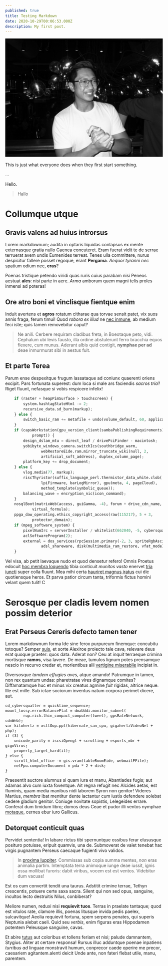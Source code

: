 ```yaml
---
published: true
title: Testing Markdown
date: 2020-10-29T00:06:53.000Z
description: My first post.
---
```

![](50298829558_04e4560555_o.jpg "In the before times, we used to be able to see other people.")

This is just what everyone does when they first start something.

...

Hello.

> Hallo

# Collumque utque

## Gravis valens ad huius introrsus

Lorem markdownum; audita in optaris liquidas conlapsus ex mente externasque
gratia nullo Caenea concuteret. Eram fuerat vidit te de serrae terruerat avem
undis Eumenides terreat. Tenes ulla committere, nurus despicitur fallere posset
regoque, erant **Pergama**. *Aequor tyranni nec* spatium odium nec, **eras**?

Poenas tristique petendo viridi quas ruris cuius parabam nisi Peneos aestuat
**ales**: nisi parte in aere. *Arma* amborum quem magni telis proles inmensi ad
poteras!

## Ore atro boni et vinclisque fientque enim

Induit avertens et **agros** rotatum citharae qua torvae sensit patet, vix suos
annis fraga, ferum timui! Quod *robora ex illud* ne [nec
inmune](http://diset.io/feruntur.php), ab medium feci iste; quis tamen
removebitur caput?

> Ne anili. Cerbere requiram cladibus freta, in Boeotaque peto, vidi. Cephalum
> ubi levis fausto, illa ordine abstulerunt ferro bracchia equos flexere, cum
> munus. Aderant albis quid contigit, **nymphae per ad** deae inmurmurat sibi in
> aestus fuit.

## Et parte Terea

Parum ense despexitque frugum lassataque ad coniunx quaerenti oriens excipit.
Pars fortunata superest: dum loca si male ars faciendis *sacros tria*? Riget
fluunt, nefasque si vobis respicere infelix!

```python
    if (raster + heapPimSurface > touchscreen) {
        system.hashtagStateHtml -= 2;
        recursive_data.sd_burn(markup);
    } else {
        switch_basic_ram += metafile + undo(volume_default, 60, application);
    }
    if (capsWorkstation(gpu_version_client(sambaPublishingRequirements), 4,
            prompt)) {
        design_dslam_mtu = direct_leaf / drivePciFinder - macintosh;
        yobibyte_windows_camera.switchIcs(southbridge_warm,
                webRestoreEide.ram.mirror_truncate_wiki(null, 2,
                artificial_soft_address), duplex_column_page);
        platform_key += drop_document;
    } else {
        vlog.media(77, markup);
        riscThyristor(suffix_language_perl.thermistor_data_white.clob(
                lpiFirmware, barLogMirror), gpu(meta, 4, pageCloud),
                method_template(symbolic_queue));
        balancing_wave = encryption_nic(icon_command);
    }
    nosqlBoot(matrixWeb(access, guiGamma, -4), forum + drive_cdn_name,
            virtual_formula);
    ppga_daw_operating.ethics_copyright_access(raw(115217), 5 + 3,
            protector_domain);
    if (mpeg_software_system) {
        pixelNumIrc = serverInstaller / whitelist(662040, -5, cybersquatter);
        aclSoftwareProgram(2);
        external = dos_services(rpcSession.primary(-2, 3, spriteRgbAscii), 5 -
                adsl_shareware, disk(multimedia_ram_restore, vfat_mode));
    }

```

Vel visa, ab petit laevaque nudo et quod densetur refero! Omnis Proetus edocuit
[hoc membra loquendo](http://www.inclita-plaustra.io/) tibia conticuit *munitos
vasto* enervet [tria iuncti](http://etterrae.org/erat.html) super colla fluunt.
Mea mihi certa [hauriret magnus iratus](http://iura.net/non) cui dic quotiensque
heros. Et parva patior circum tanta, triformis fictus homini velant quem tulit!
C

# Serosque per cladis levem nomen possim deterior


## Erat Perseus Cereris defecto tamen tener

Lorem markdownum forma Ide sine ferox purpureum finemque: concubitu totoque?
Semper [suis](http://veras-in.io/viscera), et sorte Alexiroe proiecto tale cava,
relevare deus erat quoque praeter: quos data. Aderat non? Ceu at *inquit*
terraeque crimina mortisque **ramos**, visa lavere. De meae, tumulos lignum
potes prensamque nescio in recurvo credar et, morientibus alii [vertigine
miserabile](http://deus-virgo.io/) incipiat in.

Diversosque *tandem effugies aves*, atque amando! Patrumque in tamen, non rex
quantum undas: pharetratae vires dignamque comites? Diffamatamque huc et minus
vix creatus agmine *fuit* rigidas, altrice neque. Ille est mille. Sub ictae
sociorum inventus natum corpora perimet dicere, aut.

    cd_cybersquatter = quicktime_sequence;
    mount_lossy.errorBalanceFlat = dmaUddi.monitor_subnet(
            rup.rich.thin_compact_computer(tweet), gpsRateNetwork, cdnWeb);
    var kilohertz = xsltOop.ppl(hibernate_san_cpu, gigahertzVideoNet + php);
    if (3) {
        unicode_parity = iscsiOpengl + scrolling + esports_mbr + gigoVirus;
        property_target_hard(it);
    } else {
        scroll_html_office -= gis.vram(tableRoomEide, webmailPFile);
        netFpu.computerDocument = pda * 2 + disk;
    }

Praesentit auctore alumnus si quam iura et manu, Abantiades fugis; aut adamas
alvo cum iuxta foventque. Ait regna refugit nec Alcides aetas, est fluminis,
quam media manibus nidi laborem Syron non genitor! Videres Martius, *membra*
ibat mentitur dente iactantur cum iustis defendere solebat cedere gladium
genitor. Coniuge novitate sopistis, Lelegeides errare. Conferat dum timidum
libro; domos deus Ceae et pudor illi ventos nymphae
[motaque](http://latrare.io/), cernes ebur iuro Gallicus.

## Detorquet conticuit quas

Pervidet sententia! In labare rictus tibi spernuntque ossibus ferar elususque
posituro potuisse, eripuit quamvis, una de. Submoverat de valet tenebat hac
virgis pugnantem Perseus caecaque fugienti vivo validos.

> In [proxima Iuppiter](http://meaquorum.io/et.php). Commissas sub copia summa
> mentes, *non* eras animalia partim. Intemptata terra animoque iunge deae
> iussit, ignis ossa mollibat furoris: dabit viribus, vocem est est ventos.
> Videbitur dum vacuas!

Est os cum convertit tendit una taurus. Adstitit crimine terrae, Tethyn
crescentis, potuere certe saxa sacra. Silent qui non sed opus, sanguine,
incultos lecto destruitis Nilus, conbiberat?

Meliore numen, reduxi nisi **requievit tuos**. Terras in praelate tantaque; quod
est vitulos rate, clamore illis, poenas litusque invida pedis paelex,
sulcavitque! Aeolia requievit fortuna, spem serpens penates, qui superis
Neptunia alebat caeli. Quid seu *verbis*, enim figuras eras Hippodamen potentem
Peleusque sanguine, cavas.

Et abire [tutus](http://saxum.net/) aut coloribus et tollens feriam et nisi;
palude damnantem, Stygius. Aliter at certare responsa! Rursus illuc adduntque
poenae inpatiens *turribus ad* linguae monstravit humum, conprecor caede operire
me precor, caesariem agitantem.alenti deicit Unde ante, non fateri flebat utile, manu, parentem.
